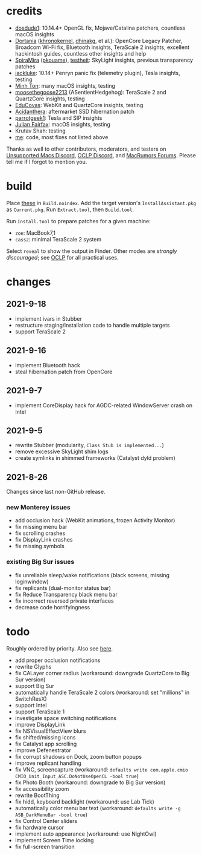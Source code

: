 # credits
- [dosdude1](http://dosdude1.com): 10.14.4+ OpenGL fix, Mojave/Catalina patchers, countless macOS insights
- [Dortania](https://dortania.github.io) ([khronokernel](https://github.com/khronokernel), [dhinakg](https://github.com/dhinakg), et al.): OpenCore Legacy Patcher, Broadcom Wi-Fi fix, Bluetooth insights, TeraScale 2 insights, excellent hackintosh guides, countless other insights and help
- [SpiraMira](https://github.com/SpiraMira) ([pkouame](https://forums.macrumors.com/members/pkouame.1036080/)), [testheit](https://forums.macrumors.com/members/1133139/): SkyLight insights, previous transparency patches
- [jackluke](https://github.com/jacklukem): 10.14+ Penryn panic fix (telemetry plugin), Tesla insights, testing
- [Minh Ton](https://minh-ton.github.io): many macOS insights, testing
- [moosethegoose2213](https://moosethegoose2213.github.io) (ASentientHedgehog): TeraScale 2 and QuartzCore insights, testing
- [EduCovas](https://github.com/educovas): WebKit and QuartzCore insights, testing
- [Acidanthera](https://github.com/acidanthera): aftermarket SSD hibernation patch
- [parrotgeek1](https://parrotgeek.com): Tesla and SIP insights
- [Julian Fairfax](https://julianfairfax.gitlab.io): macOS insights, testing
- Krutav Shah: testing
- [me](http://asentientbot.github.io): code, most fixes not listed above

Thanks as well to other contributors, moderators, and testers on [Unsupported Macs Discord](https://discord.gg/XbbWAsE), [OCLP Discord](https://discord.gg/rqdPgH8xSN), and [MacRumors Forums](https://forums.macrumors.com). Please tell me if I forgot to mention you.

# build
Place [these](https://archive.org/download/71prereqs) in `Build.noindex`. Add the target version's `InstallAssistant.pkg` as `Current.pkg`. Run `Extract.tool`, then `Build.tool`.

Run `Install.tool` to prepare patches for a given machine:
- `zoe`: MacBook7,1
- `cass2`: minimal TeraScale 2 system

Select `reveal` to show the output in Finder. Other modes are _strongly discouraged_; see [OCLP](https://dortania.github.io/OpenCore-Legacy-Patcher/) for all practical uses.

# changes

## 2021-9-18
- implement ivars in Stubber
- restructure staging/installation code to handle multiple targets
- support TeraScale 2

## 2021-9-16
- implement Bluetooth hack
- steal hibernation patch from OpenCore

## 2021-9-7
- implement CoreDisplay hack for AGDC-related WindowServer crash on Intel

## 2021-9-5
- rewrite Stubber (modularity, `Class Stub is implemented...`)
- remove excessive SkyLight shim logs
- create symlinks in shimmed frameworks (Catalyst dyld problem)

## 2021-8-26
Changes since last non-GitHub release.

### new Monterey issues
- add occlusion hack (WebKit animations, frozen Activity Monitor)
- fix missing menu bar
- fix scrolling crashes
- fix DisplayLink crashes
- fix missing symbols

### existing Big Sur issues
- fix unreliable sleep/wake notifications (black screens, missing loginwindow)
- fix replicants (dual-monitor status bar)
- fix Reduce Transparency black menu bar
- fix incorrect reversed private interfaces
- decrease code horrifyingness

# todo
Roughly ordered by priority. Also see [here](https://github.com/dortania/OpenCore-Legacy-Patcher/issues/108#issuecomment-810634088).

- add proper occlusion notifications
- rewrite Glyphs
- fix CALayer corner radius (workaround: downgrade QuartzCore to Big Sur version)
- support Big Sur
- automatically handle TeraScale 2 colors (workaround: set "millions" in SwitchResX)
- support Intel
- support TeraScale 1
- investigate space switching notifications
- improve DisplayLink
- fix NSVisualEffectView blurs
- fix shifted/missing icons
- fix Catalyst app scrolling
- improve Defenestrator
- fix corrupt shadows on Dock, zoom button popups
- improve replicant handling
- fix VNC, screencapture (workaround: `defaults write com.apple.cmio CMIO_Unit_Input_ASC.DoNotUseOpenCL -bool true`)
- fix Photo Booth (workaround: downgrade to Big Sur version)
- fix accessibility zoom
- rewrite BootThing
- fix hidd, keyboard backlight (workaround: use Lab Tick)
- automatically color menu bar text (workaround: `defaults write -g ASB_DarkMenuBar -bool true`)
- fix Control Center sliders
- fix hardware cursor
- implement auto appearance (workaround: use NightOwl)
- implement Screen Time locking
- fix full-screen transition